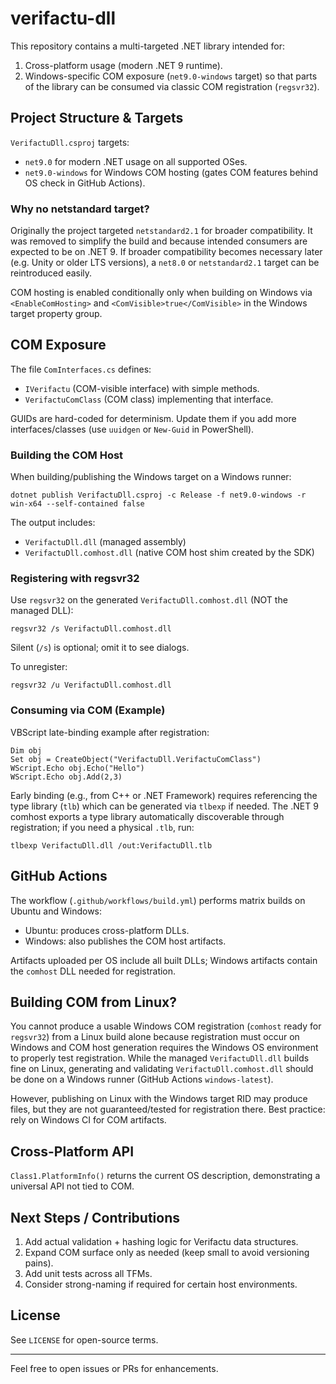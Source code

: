 # verifactu-dll

This repository contains a multi-targeted .NET library intended for:

1. Cross-platform usage (modern .NET 9 runtime).
2. Windows-specific COM exposure (`net9.0-windows` target) so that parts of the library can be consumed via classic COM registration (`regsvr32`).

## Project Structure & Targets

`VerifactuDll.csproj` targets:
- `net9.0` for modern .NET usage on all supported OSes.
- `net9.0-windows` for Windows COM hosting (gates COM features behind OS check in GitHub Actions).

### Why no netstandard target?
Originally the project targeted `netstandard2.1` for broader compatibility. It was removed to simplify the build and because intended consumers are expected to be on .NET 9. If broader compatibility becomes necessary later (e.g. Unity or older LTS versions), a `net8.0` or `netstandard2.1` target can be reintroduced easily.

COM hosting is enabled conditionally only when building on Windows via `<EnableComHosting>` and `<ComVisible>true</ComVisible>` in the Windows target property group.

## COM Exposure

The file `ComInterfaces.cs` defines:
- `IVerifactu` (COM-visible interface) with simple methods.
- `VerifactuComClass` (COM class) implementing that interface.

GUIDs are hard-coded for determinism. Update them if you add more interfaces/classes (use `uuidgen` or `New-Guid` in PowerShell).

### Building the COM Host

When building/publishing the Windows target on a Windows runner:

```
dotnet publish VerifactuDll.csproj -c Release -f net9.0-windows -r win-x64 --self-contained false
```

The output includes:
- `VerifactuDll.dll` (managed assembly)
- `VerifactuDll.comhost.dll` (native COM host shim created by the SDK)

### Registering with regsvr32

Use `regsvr32` on the generated `VerifactuDll.comhost.dll` (NOT the managed DLL):

```
regsvr32 /s VerifactuDll.comhost.dll
```

Silent (`/s`) is optional; omit it to see dialogs.

To unregister:

```
regsvr32 /u VerifactuDll.comhost.dll
```

### Consuming via COM (Example)

VBScript late-binding example after registration:

```vbscript
Dim obj
Set obj = CreateObject("VerifactuDll.VerifactuComClass")
WScript.Echo obj.Echo("Hello")
WScript.Echo obj.Add(2,3)
```

Early binding (e.g., from C++ or .NET Framework) requires referencing the type library (`tlb`) which can be generated via `tlbexp` if needed. The .NET 9 comhost exports a type library automatically discoverable through registration; if you need a physical `.tlb`, run:

```
tlbexp VerifactuDll.dll /out:VerifactuDll.tlb
```

## GitHub Actions

The workflow (`.github/workflows/build.yml`) performs matrix builds on Ubuntu and Windows:
- Ubuntu: produces cross-platform DLLs.
- Windows: also publishes the COM host artifacts.

Artifacts uploaded per OS include all built DLLs; Windows artifacts contain the `comhost` DLL needed for registration.

## Building COM from Linux?

You cannot produce a usable Windows COM registration (`comhost` ready for `regsvr32`) from a Linux build alone because registration must occur on Windows and COM host generation requires the Windows OS environment to properly test registration. While the managed `VerifactuDll.dll` builds fine on Linux, generating and validating `VerifactuDll.comhost.dll` should be done on a Windows runner (GitHub Actions `windows-latest`).

However, publishing on Linux with the Windows target RID may produce files, but they are not guaranteed/tested for registration there. Best practice: rely on Windows CI for COM artifacts.

## Cross-Platform API

`Class1.PlatformInfo()` returns the current OS description, demonstrating a universal API not tied to COM.

## Next Steps / Contributions

1. Add actual validation + hashing logic for Verifactu data structures.
2. Expand COM surface only as needed (keep small to avoid versioning pains).
3. Add unit tests across all TFMs.
4. Consider strong-naming if required for certain host environments.

## License

See `LICENSE` for open-source terms.

---
Feel free to open issues or PRs for enhancements.
